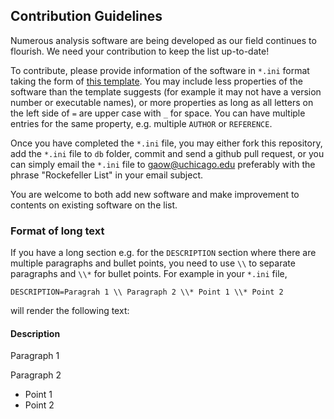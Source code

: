 ## Contribution Guidelines
Numerous analysis software are being developed as our field continues to flourish. We need your contribution to keep the list up-to-date!

To contribute, please provide information of the software in `*.ini` format taking the form of [this template](https://raw.githubusercontent.com/gaow/genetic-analysis-software/master/db/template.ini). You may include less properties of the software than the template suggests (for example it may not have a version number or executable names), or more properties as long as all letters on the left side of `=` are upper case with `_` for space. You can have multiple entries for the same property, e.g. multiple `AUTHOR` or `REFERENCE`.

Once you have completed the `*.ini` file, you may either fork this repository, add the `*.ini` file to `db` folder, commit and send a github pull request, or you can simply email the `*.ini` file to <gaow@uchicago.edu> preferably with the phrase "Rockefeller List" in your email subject.

You are welcome to both add new software and make improvement to contents on existing software on the list.

### Format of long text
If you have a long section e.g. for the `DESCRIPTION` section where there are multiple paragraphs and bullet points, you need to use `\\` to separate paragraphs and `\\*` for bullet points. For example in your `*.ini` file, 

```
DESCRIPTION=Paragrah 1 \\ Paragraph 2 \\* Point 1 \\* Point 2
``` 

will render the following text:

#### Description
Paragraph 1

Paragraph 2

* Point 1
* Point 2